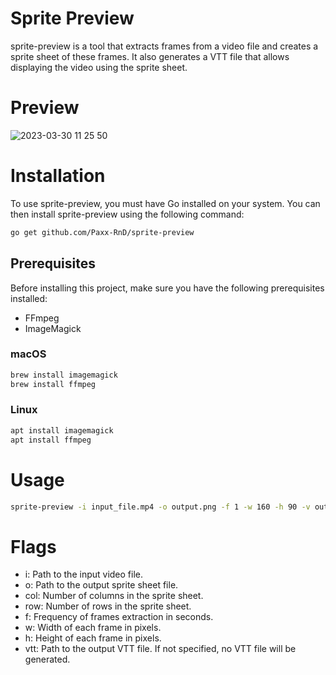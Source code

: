 # Sprite Preview
sprite-preview is a tool that extracts frames from a video file and creates a sprite sheet of these frames. It also generates a VTT file that allows displaying the video using the sprite sheet.

# Preview


![2023-03-30 11 25 50](https://user-images.githubusercontent.com/50495900/228792170-f43c7024-8d86-4b87-b88c-7937dab5c879.jpg)

# Installation
To use sprite-preview, you must have Go installed on your system. You can then install sprite-preview using the following command:

```bash
go get github.com/Paxx-RnD/sprite-preview
```
## Prerequisites
Before installing this project, make sure you have the following prerequisites installed:
- FFmpeg
- ImageMagick
 
### macOS
```bash
brew install imagemagick
brew install ffmpeg
```

### Linux
```bash
apt install imagemagick
apt install ffmpeg
```
# Usage
```bash
sprite-preview -i input_file.mp4 -o output.png -f 1 -w 160 -h 90 -v output.vtt
```

# Flags
- i: Path to the input video file.
- o: Path to the output sprite sheet file. 
- col: Number of columns in the sprite sheet. 
- row: Number of rows in the sprite sheet.
- f: Frequency of frames extraction in seconds.
- w: Width of each frame in pixels.
- h: Height of each frame in pixels.
- vtt: Path to the output VTT file. If not specified, no VTT file will be generated.

